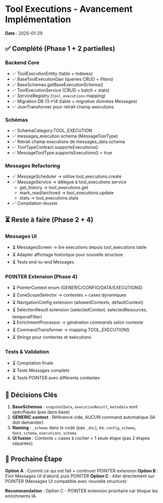 # Tool Executions - Avancement Implémentation

**Date** : 2025-01-29

## ✅ Complété (Phase 1 + 2 partielles)

### Backend Core
- ✅ ToolExecutionEntity (table + indexes)
- ✅ BaseToolExecutionDao (queries CRUD + filters)
- ✅ BaseSchemas.getBaseExecutionSchema()
- ✅ ToolExecutionService (CRUD + batch + stats)
- ✅ ServiceRegistry (`tool_executions` mapping)
- ✅ Migration DB 13→14 (table + migration données Messages)
- ✅ JsonTransformer pour retrait champ executions

### Schémas
- ✅ SchemaCategory.TOOL_EXECUTION
- ✅ messages_execution schema (MessageToolType)
- ✅ Retrait champ executions de messages_data schema
- ✅ ToolTypeContract.supportsExecutions()
- ✅ MessageToolType.supportsExecutions() = true

### Messages Refactoring
- ✅ MessageScheduler → utilise tool_executions.create
- ✅ MessageService → délègue à tool_executions service
  - get_history → tool_executions.get
  - mark_read/archived → tool_executions.update
  - stats → tool_executions.stats
- ✅ Compilation réussie

## ⏳ Reste à faire (Phase 2 + 4)

### Messages UI
- ⏳ MessagesScreen → lire executions depuis tool_executions table
- ⏳ Adapter affichage historique pour nouvelle structure
- ⏳ Tests end-to-end Messages

### POINTER Extension (Phase 4)
- ⏳ PointerContext enum (GENERIC/CONFIG/DATA/EXECUTIONS)
- ⏳ ZoneScopeSelector → contextes + cases dynamiques
- ⏳ NavigationConfig extension (allowedContexts, defaultContext)
- ⏳ SelectionResult extension (selectedContext, selectedResources, temporalFilter)
- ⏳ EnrichmentProcessor → génération commands selon contexte
- ⏳ CommandTransformer → mapping TOOL_EXECUTIONS
- ⏳ Strings pour contextes et exécutions

### Tests & Validation
- ⏳ Compilation finale
- ⏳ Tests Messages complets
- ⏳ Tests POINTER avec différents contextes

## 📝 Décisions Clés

1. **BaseSchemas** : `snapshotData`, `executionResult`, `metadata` sont spécifiques (pas dans base)
2. **GENERIC context** : Référence vide, AUCUN command automatique (IA doit demander)
3. **Naming** : `_schema` dans le code (pas `_doc`), ex: `config_schema`, `data_schema`, `executions_schema`
4. **UI fusion** : Contexte + cases à cocher = 1 seule étape (pas 2 étapes séparées)

## 🎯 Prochaine Étape

**Option A** : Commit ce qui est fait + continuer POINTER extension
**Option B** : Finir Messages UI d'abord, puis POINTER
**Option C** : Aller directement sur POINTER (Messages UI compatible avec nouvelle structure)

**Recommandation** : Option C - POINTER extension prioritaire car bloque les enrichments IA.
